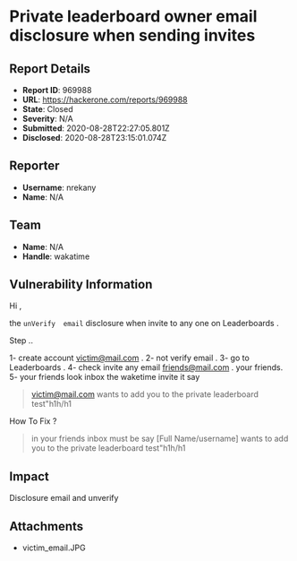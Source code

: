 # Private leaderboard owner email disclosure when sending invites

## Report Details
- **Report ID**: 969988
- **URL**: https://hackerone.com/reports/969988
- **State**: Closed
- **Severity**: N/A
- **Submitted**: 2020-08-28T22:27:05.801Z
- **Disclosed**: 2020-08-28T23:15:01.074Z

## Reporter
- **Username**: nrekany
- **Name**: N/A

## Team
- **Name**: N/A
- **Handle**: wakatime

## Vulnerability Information
Hi ,

the `unVerify  email` disclosure when invite to any one on Leaderboards .

Step ..

1- create account victim@mail.com .
2- not verify email .
3- go to Leaderboards .
4- check invite any email friends@mail.com . your friends.
5- your friends look inbox the waketime invite it say

> victim@mail.com   wants to add you to the private leaderboard test"h1h/h1

How To Fix ?

> in your friends inbox must be say     [Full Name/username] wants to add you to the private leaderboard test"h1h/h1

## Impact

Disclosure email and unverify

## Attachments
- victim_email.JPG
